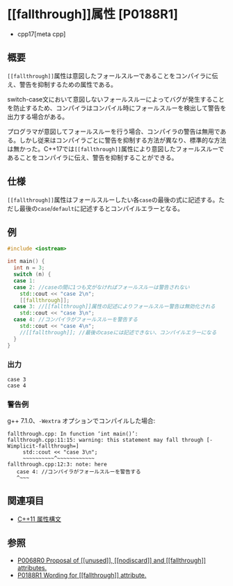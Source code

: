# [[fallthrough]]属性 [P0188R1]
* cpp17[meta cpp]

## 概要

`[[fallthrough]]`属性は意図したフォールスルーであることをコンパイラに伝え、警告を抑制するための属性である。

switch-case文において意図しないフォールスルーによってバグが発生することを防止するため、コンパイラはコンパイル時にフォールスルーを検出して警告を出力する場合がある。

プログラマが意図してフォールスルーを行う場合、コンパイラの警告は無用である。しかし従来はコンパイラごとに警告を抑制する方法が異なり、標準的な方法は無かった。C++17では`[[fallthrough]]`属性により意図したフォールスルーであることをコンパイラに伝え、警告を抑制することができる。

## 仕様

`[[fallthrough]]`属性はフォールスルーしたい各`case`の最後の式に記述する。ただし最後の`case`/`default`に記述するとコンパイルエラーとなる。

## 例
```cpp example
#include <iostream>

int main() {
  int n = 3;
  switch (n) {
  case 1:
  case 2: //caseの間に1つも文がなければフォールスルーは警告されない
    std::cout << "case 2\n";
    [[fallthrough]];
  case 3: //[[fallthrough]]属性の記述によりフォールスルー警告は無効化される
    std::cout << "case 3\n";
  case 4: //コンパイラがフォールスルーを警告する
    std::cout << "case 4\n";
    //[[fallthrough]]; //最後のcaseには記述できない、コンパイルエラーになる
  }
}
```

### 出力
```
case 3
case 4
```

### 警告例
g++ 7.1.0、`-Wextra` オプションでコンパイルした場合:
```
fallthrough.cpp: In function ‘int main()’:
fallthrough.cpp:11:15: warning: this statement may fall through [-Wimplicit-fallthrough=]
     std::cout << "case 3\n";
     ~~~~~~~~~~^~~~~~~~~~~~~
fallthrough.cpp:12:3: note: here
   case 4: //コンパイラがフォールスルーを警告する
   ^~~~
```

## 関連項目
- [C++11 属性構文](/lang/cpp11/attributes.md)

## 参照
- [P0068R0 Proposal of &#91;&#91;unused&#93;&#93;, &#91;&#91;nodiscard&#93;&#93; and &#91;&#91;fallthrough&#93;&#93; attributes.](http://www.open-std.org/jtc1/sc22/wg21/docs/papers/2015/p0068r0.pdf)
- [P0188R1 Wording for [[fallthrough]] attribute.](http://www.open-std.org/jtc1/sc22/wg21/docs/papers/2016/p0188r1.pdf)
